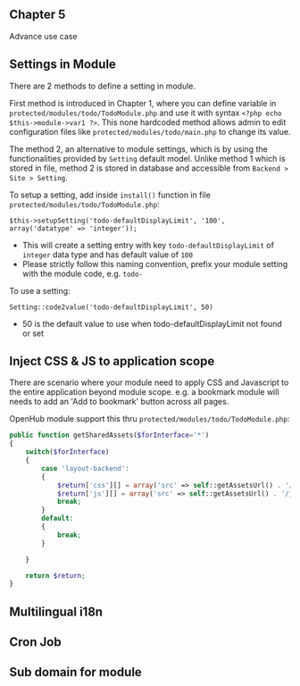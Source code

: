 ## Chapter 5
Advance use case

## Settings in Module
There are 2 methods to define a setting in module.

First method is introduced in Chapter 1, where you can define variable in `protected/modules/todo/TodoModule.php` and use it with syntax `<?php echo $this->module->var1 ?>`. This none hardcoded method allows admin to edit configuration files like `protected/modules/todo/main.php` to change its value.

The method 2, an alternative to module settings, which is by using the functionalities provided by `Setting` default model. Unlike method 1 which is stored in file, method 2 is stored in database and accessible from `Backend > Site > Setting`.

To setup a setting, add inside `install()` function in file `protected/modules/todo/TodoModule.php`:

`$this->setupSetting('todo-defaultDisplayLimit', '100', array('datatype' => 'integer'));`
  * This will create a setting entry with key `todo-defaultDisplayLimit` of `integer` data type and has default value of `100`
  * Please strictly follow this naming convention, prefix your module setting with the module code, e.g. `todo-`

To use a setting:

`Setting::code2value('todo-defaultDisplayLimit', 50)`
  * 50 is the default value to use when todo-defaultDisplayLimit not found or set

## Inject CSS & JS to application scope
There are scenario where your module need to apply CSS and Javascript to the entire application beyond module scope. e.g. a bookmark module will needs to add an 'Add to bookmark' button across all pages. 

OpenHub module support this thru `protected/modules/todo/TodoModule.php`:
```php
public function getSharedAssets($forInterface='*')
{
    switch($forInterface)
    {
        case 'layout-backend':
        {
            $return['css'][] = array('src' => self::getAssetsUrl() . '/css/backend.shared.css');
            $return['js'][] = array('src' => self::getAssetsUrl() . '/javascript/backend.shared.js', 'position'=>CClientScript::POS_END);
            break;
        }
        default:
        {
            break;
        }

    }

    return $return;
}
```

## Multilingual i18n
## Cron Job
## Sub domain for module
